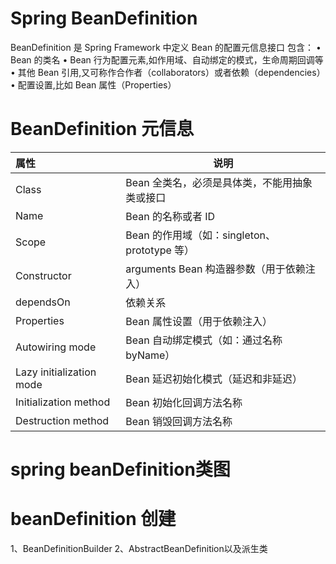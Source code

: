 # Spring BeanDefinition
BeanDefinition 是 Spring Framework 中定义 Bean 的配置元信息接口
包含：
• Bean 的类名
• Bean 行为配置元素,如作用域、自动绑定的模式，生命周期回调等
• 其他 Bean 引用,又可称作合作者（collaborators）或者依赖（dependencies）
• 配置设置,比如 Bean 属性（Properties）
# BeanDefinition 元信息

|属性|说明
|:------- |------|
|Class| Bean 全类名，必须是具体类，不能用抽象类或接口
|Name |Bean 的名称或者 ID
|Scope |Bean 的作用域（如：singleton、prototype 等）
|Constructor |arguments Bean 构造器参数（用于依赖注入）
|dependsOn|依赖关系
|Properties |Bean 属性设置（用于依赖注入）
|Autowiring mode |Bean 自动绑定模式（如：通过名称 byName）
|Lazy initialization mode |Bean 延迟初始化模式（延迟和非延迟）
|Initialization method |Bean 初始化回调方法名称
|Destruction method |Bean 销毁回调方法名称
# spring beanDefinition类图
# beanDefinition 创建
1、BeanDefinitionBuilder
2、AbstractBeanDefinition以及派生类
